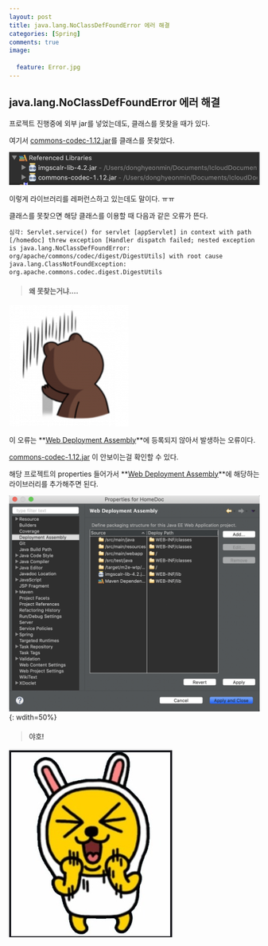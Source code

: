 ```yaml
---
layout: post
title: java.lang.NoClassDefFoundError 에러 해결
categories: [Spring]
comments: true
image:

  feature: Error.jpg
---
```

##  java.lang.NoClassDefFoundError 에러 해결



프로젝트 진행중에 외부 jar를 넣었는데도, 클래스를 못찾을 때가 있다.

여기서 <u>commons-codec-1.12.jar</u>를 클래스를 못찾았다.

![image1](https://github.com/DaeAkin/DaeAkin.github.io/blob/master/img/blog/jarError/image2.png?raw=true)

이렇게 라이브러리를 레퍼런스하고 있는데도 말이다. ㅠㅠ

클래스를 못찾으면 해당 클래스를 이용할 때 다음과 같은 오류가 뜬다.

```
심각: Servlet.service() for servlet [appServlet] in context with path [/homedoc] threw exception [Handler dispatch failed; nested exception is java.lang.NoClassDefFoundError: org/apache/commons/codec/digest/DigestUtils] with root cause java.lang.ClassNotFoundException: org.apache.commons.codec.digest.DigestUtils
```

> #### 왜 못찾는거냐....

![exa](https://github.com/DaeAkin/DaeAkin.github.io/blob/master/img/blog/jarError/exa.jpg?raw=true)

이 오류는 **<u>Web Deployment Assembly</u>**에 등록되지 않아서 발생하는 오류이다.

<u>commons-codec-1.12.jar</u> 이 안보이는걸 확인할 수 있다.

해당 프로젝트의 properties 들어가서 **<u>Web Deployment Assembly</u>**에 해당하는 라이브러리를 추가해주면 된다.

![image2](https://github.com/DaeAkin/DaeAkin.github.io/blob/master/img/blog/jarError/image1.png?raw=true){: wdith=50%}



> #### 야호!

![yaho](https://github.com/DaeAkin/DaeAkin.github.io/blob/master/img/blog/jarError/yaho.jpeg?raw=true)
